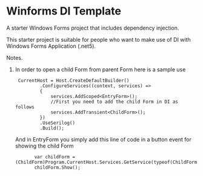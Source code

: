 # Winforms DI Template
A starter Windows Forms project that includes dependency injection.

This starter project is suitable for people who want to make use of DI with Windows Forms Application (.net5).


Notes.
1) In order to open a child Form from parent Form here is a sample use    
        
        CurrentHost = Host.CreateDefaultBuilder()
                .ConfigureServices((context, services) =>
                {
                    services.AddScoped<EntryForm>();
                    //First you need to add the child Form in DI as follows
                    services.AddTransient<ChildForm>();
                })
                .UseSerilog()
                .Build();
  
     And in EntryForm you simply add this line of code in a button event for showing the child Form              
              
              var childForm = (ChildForm)Program.CurrentHost.Services.GetService(typeof(ChildForm));
              childForm.Show();
